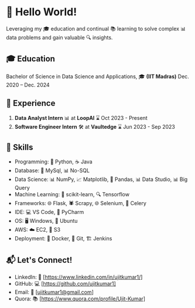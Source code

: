 # 👋 Hello World!

Leveraging my 🎓 education and continual 📚 learning to solve complex 📊 data problems and gain valuable 🔍 insights.

## 🎓 Education

Bachelor of Science in Data Science and Applications, 🎓 **(IIT Madras)** Dec. 2020 – Dec. 2024

## 💼 Experience 

1. **Data Analyst Intern** 📊 at **LoopAI** ⌛ Oct 2023 - Present
2. **Software Engineer Intern** 🛠️ at **Vaultedge** ⌛ Jun 2023 - Sep 2023

## 🌟 Skills

- Programming: 🐍 Python, ☕ Java
- Database: 💾 MySql, 📊 No-SQL
- Data Science: 📊 NumPy, 📈 Matplotlib, 🐼 Pandas, 📊 Data Studio, 📊 Big Query
- Machine Learning: 🤖 scikit-learn, 🔍 Tensorflow
- Frameworks: 🌐 Flask, 🕷️ Scrapy, 🌐 Selenium, 🌼 Celery
- IDE: 💻 VS Code, 🐍 PyCharm
- OS: 🖥️ Windows, 🐧 Ubuntu
- AWS: ☁️ EC2, 💾 S3
- Deployment: 🐳 Docker, 🔄 Git, 🏗️ Jenkins

## 📬 Let's Connect!

- LinkedIn: 🔗 [https://www.linkedin.com/in/ujitkumar1/]
- GitHub: 💻 [https://github.com/ujitkumar1]
- Email: 📧 [ujitkumar1@gmail.com]
- Quora: 📚 [https://www.quora.com/profile/Ujit-Kumar]
